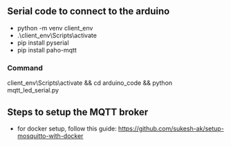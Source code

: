 ## Serial code to connect to the arduino
- python -m venv client_env
- .\client_env\Scripts\activate
- pip install pyserial  
- pip install paho-mqtt 

### Command
client_env\Scripts\activate && cd arduino_code && python mqtt_led_serial.py

## Steps to setup the MQTT broker
- for docker setup, follow this guide:  https://github.com/sukesh-ak/setup-mosquitto-with-docker 